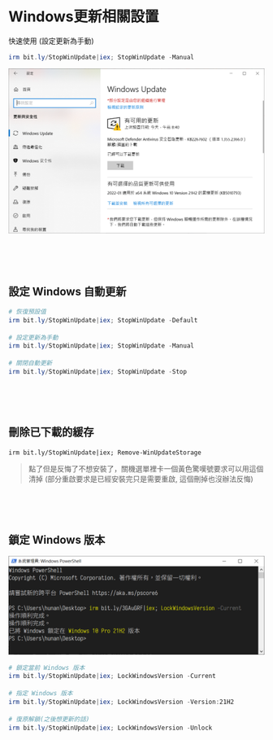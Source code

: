 Windows更新相關設置
===

快速使用 (設定更新為手動)
```ps1
irm bit.ly/StopWinUpdate|iex; StopWinUpdate -Manual
```

![](img/UpdateManual.png)

<br><br><br>

## 設定 Windows 自動更新

```ps1
# 恢復預設值
irm bit.ly/StopWinUpdate|iex; StopWinUpdate -Default

# 設定更新為手動
irm bit.ly/StopWinUpdate|iex; StopWinUpdate -Manual

# 關閉自動更新
irm bit.ly/StopWinUpdate|iex; StopWinUpdate -Stop

```

<br><br><br>

## 刪除已下載的緩存
```PS1
irm bit.ly/StopWinUpdate|iex; Remove-WinUpdateStorage
```

> 點了但是反悔了不想安裝了，關機選單裡卡一個黃色驚嘆號要求可以用這個清掉
> (部分重啟要求是已經安裝完只是需要重啟, 這個刪掉也沒辦法反悔)

<br><br><br>

## 鎖定 Windows 版本
![](img/Cover.png)

```ps1
# 鎖定當前 Windows 版本
irm bit.ly/StopWinUpdate|iex; LockWindowsVersion -Current

# 指定 Windows 版本
irm bit.ly/StopWinUpdate|iex; LockWindowsVersion -Version:21H2

# 復原解鎖(之後想更新的話)
irm bit.ly/StopWinUpdate|iex; LockWindowsVersion -Unlock

```

